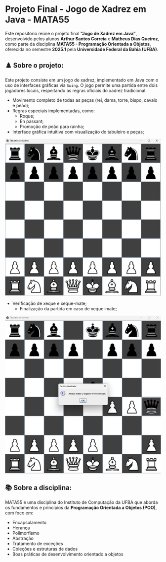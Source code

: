 # Projeto Final - Jogo de Xadrez em Java - MATA55

Este repositório reúne o projeto final **"Jogo de Xadrez em Java"**, desenvolvido pelos alunos **Arthur Santos Correia** e **Matheus Dias Queiroz**, como parte da disciplina **MATA55 - Programação Orientada a Objetos**, oferecida no semestre **2025.1** pela **Universidade Federal da Bahia (UFBA)**.


## ♟️ Sobre o projeto:

Este projeto consiste em um jogo de xadrez, implementado em Java com o uso de interfaces gráficas via `Swing`. O jogo permite uma partida entre dois jogadores locais, respeitando as regras oficiais do xadrez tradicional:

- Movimento completo de todas as peças (rei, dama, torre, bispo, cavalo e peão);
- Regras especiais implementadas, como:
  - Roque;
  - En passant;
  - Promoção de peão para rainha;
- Interface gráfica intuitiva com visualização do tabuleiro e peças;

![Tela do Tabuleiro](inicio.png)
- Verificação de xeque e xeque-mate;
  - Finalização da partida em caso de xeque-mate;

![Tela do Xeque-Mate](xequemate.png)

## 📚 Sobre a disciplina:

MATA55 é uma disciplina do Instituto de Computação da UFBA que aborda os fundamentos e princípios da **Programação Orientada a Objetos (POO)**, com foco em:

- Encapsulamento  
- Herança  
- Polimorfismo  
- Abstração  
- Tratamento de exceções  
- Coleções e estruturas de dados  
- Boas práticas de desenvolvimento orientado a objetos

